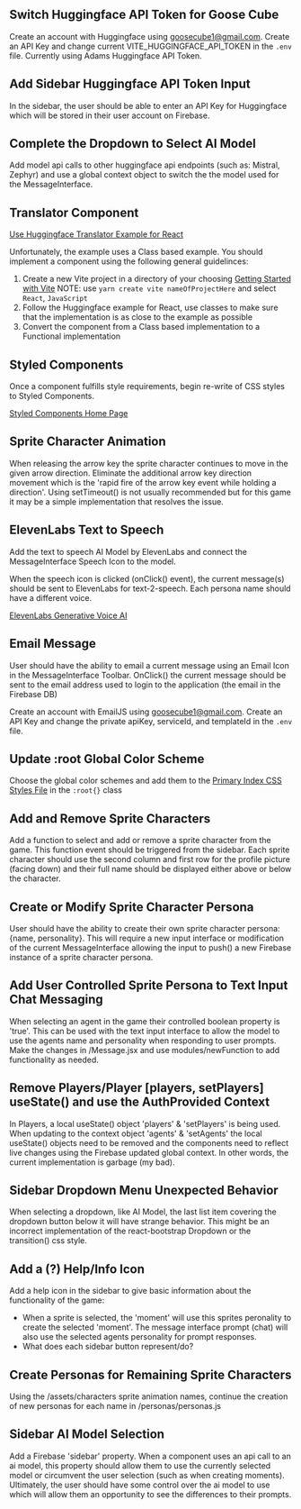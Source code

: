 ## Switch Huggingface API Token for Goose Cube

Create an account with Huggingface using goosecube1@gmail.com. Create an API Key and change current VITE_HUGGINGFACE_API_TOKEN in the `.env` file. Currently using Adams Huggingface API Token.

## Add Sidebar Huggingface API Token Input

In the sidebar, the user should be able to enter an API Key for Huggingface which will be stored in their user account on Firebase.

## Complete the Dropdown to Select AI Model

Add model api calls to other huggingface api endpoints (such as: Mistral, Zephyr) and use a global context object to switch the the model used for the MessageInterface.

## Translator Component

[Use Huggingface Translator Example for React](https://huggingface.co/docs/transformers.js/tutorials/react)

Unfortunately, the example uses a Class based example. You should implement a component using the following general guidelinces:

1. Create a new Vite project in a directory of your choosing [Getting Started with Vite](https://vitejs.dev/guide/) NOTE: use `yarn create vite nameOfProjectHere` and select `React`, `JavaScript`
2. Follow the Huggingface example for React, use classes to make sure that the implementation is as close to the example as possible
3. Convert the component from a Class based implementation to a Functional implementation

## Styled Components

Once a component fulfills style requirements, begin re-write of CSS styles to Styled Components.

[Styled Components Home Page](https://styled-components.com/)

## Sprite Character Animation

When releasing the arrow key the sprite character continues to move in the given arrow direction. Eliminate the additional arrow key direction movement which is the 'rapid fire of the arrow key event while holding a direction'. Using setTimeout() is not usually recommended but for this game it may be a simple implementation that resolves the issue.

## ElevenLabs Text to Speech

Add the text to speech AI Model by ElevenLabs and connect the MessageInterface Speech Icon to the model.

When the speech icon is clicked (onClick() event), the current message(s) should be sent to ElevenLabs for text-2-speech. Each persona name should have a different voice.

[ElevenLabs Generative Voice AI](https://elevenlabs.io/)

## Email Message

User should have the ability to email a current message using an Email Icon in the MessageInterface Toolbar. OnClick() the current message should be sent to the email address used to login to the application (the email in the Firebase DB)

Create an account with EmailJS using goosecube1@gmail.com. Create an API Key and change the private apiKey, serviceId, and templateId in the `.env` file.

## Update :root Global Color Scheme

Choose the global color schemes and add them to the [Primary Index CSS Styles File](./src/index.css) in the `:root{}` class

## Add and Remove Sprite Characters

Add a function to select and add or remove a sprite character from the game. This function event should be triggered from the sidebar. Each sprite character should use the second column and first row for the profile picture (facing down) and their full name should be displayed either above or below the character.

## Create or Modify Sprite Character Persona

User should have the ability to create their own sprite character persona: {name, personality}. This will require a new input interface or modification of the current MessageInterface allowing the input to push() a new Firebase instance of a sprite character persona.

## Add User Controlled Sprite Persona to Text Input Chat Messaging

When selecting an agent in the game their controlled boolean property is 'true'. This can be used with the text input interface to allow the model to use the agents name and personality when responding to user prompts. Make the changes in /Message.jsx and use modules/newFunction to add functionality as needed.

## Remove Players/Player [players, setPlayers] useState() and use the AuthProvided Context

In Players, a local useState() object 'players' & 'setPlayers' is being used. When updating to the context object 'agents' & 'setAgents' the local useState() objects need to be removed and the components need to reflect live changes using the Firebase updated global context. In other words, the current implementation is garbage (my bad).

## Sidebar Dropdown Menu Unexpected Behavior

When selecting a dropdown, like AI Model, the last list item covering the dropdown button below it will have strange behavior. This might be an incorrect implementation of the react-bootstrap Dropdown or the transition() css style.

## Add a (?) Help/Info Icon

Add a help icon in the sidebar to give basic information about the functionality of the game:

- When a sprite is selected, the 'moment' will use this sprites peronality to create the selected 'moment'. The message interface prompt (chat) will also use the selected agents personality for prompt responses.
- What does each sidebar button represent/do?

## Create Personas for Remaining Sprite Characters

Using the /assets/characters sprite animation names, continue the creation of new personas for each name in /personas/personas.js

## Sidebar AI Model Selection

Add a Firebase 'sidebar' property. When a component uses an api call to an ai model, this property should allow them to use the currently selected model or circumvent the user selection (such as when creating moments). Ultimately, the user should have some control over the ai model to use which will allow them an opportunity to see the differences to their prompts.
